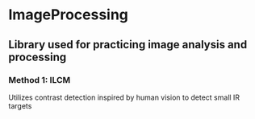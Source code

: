 # ImageProcessing

## Library used for practicing image analysis and processing

### Method 1: ILCM
Utilizes contrast detection inspired by human vision to detect small IR targets

